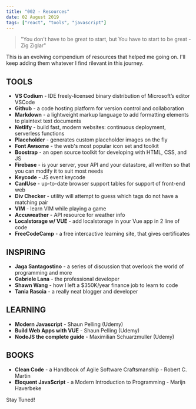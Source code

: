 ```yaml
---
title: "002 - Resources"
date: 02 August 2019
tags: ["react", "tools", "javascript"]
---
```

>"You don't have to be great to start, but You have to start to be great - Zig Ziglar"

This is an evolving compendium of resources that helped me going on.
I'll keep adding them whatever I find rilevant in this journey.

## TOOLS
- **VS Codium** - IDE freely-licensed binary distribution of Microsoft’s editor VSCode
- **Github** - a code hosting platform for version control and collaboration
- **Markdown** - a lightweight markup language to add formatting elements to plaintext text documents
- **Netlify** - build fast, modern websites: continuous deployment, serverless functions
- **Placeholder** - generates custom placeholder images on the fly
- **Font Awsome** - the web's most popular icon set and toolkit
- **Boostrap** - an open source toolkit for developing with HTML, CSS, and JS
- **Firebase** - is your server, your API and your datastore, all written so that you can modify it to suit most needs
- **Keycode** - JS event keycode
- **CanIUse** - up-to-date browser support tables for support of front-end web
- **Div Checker** - utility will attempt to guess which tags do not have a matching pair
- **VIM** - learn VIM while playing a game
- **Accuweather** - API resource for weather info
- **Localstorage w/ VUE** - add localstorage in your Vue app in 2 line of code
- **FreeCodeCamp** - a free intercactive learning site, that gives certificates

## INSPIRING
- **Jaga Santagostino**  - a series of discussion that overlook the world of programming and more 
- **Gabriele Lana** - the professional developer
- **Shawn Wang** - how I left a $350K/year finance job to learn to code
- **Tania Rascia** - a really neat blogger and developer

## LEARNING
- **Modern Javascript** - Shaun Pelling (Udemy)
- **Build Web Apps with VUE** - Shaun Pelling (Udemy)
- **NodeJS the complete guide** - Maximilian Schuarzmuller (Udemy)

## BOOKS
- **Clean Code** - a Handbook of Agile Software Craftsmanship - Robert C. Martin
- **Eloquent JavaScript** - a Modern Introduction to Programming - Marijn Haverbeke

Stay Tuned!